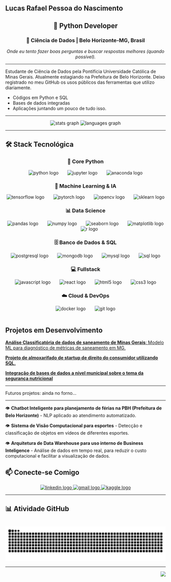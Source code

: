 ## Lucas Rafael Pessoa do Nascimento

<h2 align="center">🐍 Python Developer</h2>
<h3 align="center">📍 Ciência de Dados | Belo Horizonte-MG, Brasil</h3>

<p align="center">
  <em>Onde eu tento fazer boas perguntas e buscar respostas melhores (quando possível).</em>
</p>

---
Estudante de Ciência de Dados pela Pontifícia Universidade Católica de Minas Gerais. Atualmente estagiando na Prefeitura de Belo Horizonte. Deixo registrado no meu GitHub os usos públicos das ferramentas que utilizo diariamente.
<ul>
  <li> Códigos em Python e SQL </li>
  <li> Bases de dados integradas </li>
  <li> Aplicações juntando um pouco de tudo isso. </li>
</ul>

---

<div align="center">
  <img src="https://github-readme-stats.vercel.app/api?username=paraenseembh&hide_title=false&hide_rank=false&show_icons=true&include_all_commits=true&count_private=true&disable_animations=false&theme=dracula&locale=pt-br&hide_border=false" height="150" alt="stats graph"  />
  <img src="https://github-readme-stats.vercel.app/api/top-langs?username=paraenseembh&locale=pt-br&hide_title=false&layout=compact&card_width=320&langs_count=5&theme=dracula&hide_border=false" height="150" alt="languages graph"  />
</div>

---

## 🛠️ Stack Tecnológica

<div align="center">
  
### 🐍 Core Python
<img src="https://cdn.jsdelivr.net/gh/devicons/devicon/icons/python/python-original.svg" height="40" alt="python logo" />
<img width="20" />
<img src="https://cdn.jsdelivr.net/gh/devicons/devicon/icons/jupyter/jupyter-original.svg" height="40" alt="jupyter logo" />
<img width="20" />
<img src="https://cdn.jsdelivr.net/gh/devicons/devicon/icons/anaconda/anaconda-original.svg" height="40" alt="anaconda logo" />

### 🤖 Machine Learning & IA
<img src="https://cdn.jsdelivr.net/gh/devicons/devicon/icons/tensorflow/tensorflow-original.svg" height="40" alt="tensorflow logo" />
<img width="20" />
<img src="https://cdn.jsdelivr.net/gh/devicons/devicon/icons/pytorch/pytorch-original.svg" height="40" alt="pytorch logo" />
<img width="20" />
<img src="https://cdn.jsdelivr.net/gh/devicons/devicon/icons/opencv/opencv-original.svg" height="40" alt="opencv logo" />
<img width="20" />
<img src="https://upload.wikimedia.org/wikipedia/commons/0/05/Scikit_learn_logo_small.svg" height="40" alt="sklearn logo" />

### 📊 Data Science
<img src="https://cdn.jsdelivr.net/gh/devicons/devicon/icons/pandas/pandas-original.svg" height="40" alt="pandas logo" />
<img width="20" />
<img src="https://cdn.jsdelivr.net/gh/devicons/devicon/icons/numpy/numpy-original.svg" height="40" alt="numpy logo" />
<img width="20" />
<img src="https://seaborn.pydata.org/_images/logo-mark-lightbg.svg" height="40" alt="seaborn logo" />
<img width="20" />
<img src="https://matplotlib.org/_static/logo2_compressed.svg" height="40" alt="matplotlib logo" />
<img width="20" />
<img src="https://cdn.jsdelivr.net/gh/devicons/devicon/icons/r/r-original.svg" height="40" alt="r logo" />

### 🗄️ Banco de Dados & SQL
<img src="https://cdn.jsdelivr.net/gh/devicons/devicon/icons/postgresql/postgresql-original.svg" height="40" alt="postgresql logo" />
<img width="20" />
<img src="https://cdn.jsdelivr.net/gh/devicons/devicon/icons/mongodb/mongodb-original.svg" height="40" alt="mongodb logo" />
<img width="20" />
<img src="https://cdn.jsdelivr.net/gh/devicons/devicon/icons/mysql/mysql-original.svg" height="40" alt="mysql logo" />
<img width="20" />
<img src="https://cdn.jsdelivr.net/gh/devicons/devicon/icons/microsoftsqlserver/microsoftsqlserver-plain.svg" height="40" alt="sql logo" />

### 💻 Fullstack
<img src="https://cdn.jsdelivr.net/gh/devicons/devicon/icons/javascript/javascript-original.svg" height="40" alt="javascript logo" />
<img width="20" />
<img src="https://cdn.jsdelivr.net/gh/devicons/devicon/icons/react/react-original.svg" height="40" alt="react logo" />
<img width="20" />
<img src="https://cdn.jsdelivr.net/gh/devicons/devicon/icons/html5/html5-original.svg" height="40" alt="html5 logo" />
<img width="20" />
<img src="https://cdn.jsdelivr.net/gh/devicons/devicon/icons/css3/css3-original.svg" height="40" alt="css3 logo" />

### ☁️ Cloud & DevOps
<img src="https://cdn.jsdelivr.net/gh/devicons/devicon/icons/docker/docker-original.svg" height="40" alt="docker logo" />
<img width="20" />
<img src="https://cdn.jsdelivr.net/gh/devicons/devicon/icons/git/git-original.svg" height="40" alt="git logo" />

</div>

<br>

## Projetos em Desenvolvimento
<a href="https://github.com/ICEI-PUC-Minas-PPL-CDIA/ppl-cd-pcd-sist-int-2024-2-projeto_saneamento" target="_blank"> **Análise Classificatória de dados de saneamento de Minas Gerais**: Modelo ML para diagnóstico de métricas de saneamento em MG.</a>

<a href="https://github.com/paraenseembh/projetoII_bancos_de_dados" target="_blank_"> **Projeto de almoxarifado de startup de direito do consumidor utilizando SQL.** </a>

<a href="https://github.com/AHChaves/IC-InSAN" target="_blank"> **Integração de bases de dados a nível municipal sobre o tema da segurança nutricional**</a>
<br>
<hr>
Futuros projetos: ainda no forno...
<br>
<hr>

👁️ **Chatbot Inteligente para planejamento de férias na PBH (Prefeitura de Belo Horizonte)** - NLP aplicado ao atendimento automatizado.

👁️ **Sistema de Visão Computacional para esportes** - Detecção e classificação de objetos em vídeos de diferentes esportes.

👁️ **Arquitetura de Data Warehouse para uso interno de Business Inteligence** - Análise de dados em tempo real, para reduzir o custo computacional e facilitar a visualização de dados.


## 📫 Conecte-se Comigo

<div align="center">
  <a href="https://www.linkedin.com/in/lucas-do-nascimento-81b5121b0/" target="_blank">
    <img src="https://img.shields.io/static/v1?message=LinkedIn&logo=linkedin&label=&color=0077B5&logoColor=white&labelColor=&style=for-the-badge" height="35" alt="linkedin logo"  />
  </a>
  <a href="mailto:lucasrafaelnasc18@gmail.com" target="_blank">
    <img src="https://img.shields.io/static/v1?message=Email&logo=gmail&label=&color=D14836&logoColor=white&labelColor=&style=for-the-badge" height="35" alt="gmail logo"  />
  </a>
  <a href="https://www.kaggle.com/paraenseembh" target="_blank">
    <img src="https://img.shields.io/static/v1?message=Kaggle&logo=kaggle&label=&color=20BEFF&logoColor=white&labelColor=&style=for-the-badge" height="35" alt="kaggle logo"  />
  </a>
</div>

---

## 📊 Atividade GitHub

<br clear="both">

<div align="center">
  <img src="https://raw.githubusercontent.com/paraenseembh/paraenseembh/output/snake.svg" alt="Snake animation" />
</div>

---

<p align="center">

<img align="right" height="200" src="https://media1.tenor.com/m/CughyuQS8XIAAAAC/breakingbad-science.gif"  />
